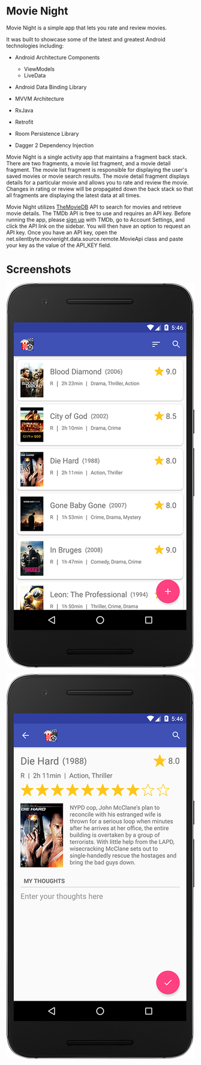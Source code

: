 # Movie Night
Movie Night is a simple app that lets you rate and review movies.

It was built to showcase some of the latest and greatest Android technologies including:

* Android Architecture Components
  * ViewModels
  * LiveData
  
* Android Data Binding Library

* MVVM Architecture

* RxJava

* Retrofit

* Room Persistence Library

* Dagger 2 Dependency Injection

Movie Night is a single activity app that maintains a fragment back stack. There are two fragments, a movie list fragment, and a movie detail fragment. The movie list fragment is responsible for displaying the user's saved movies or movie search results. The movie detail fragment displays details for a particular movie and allows you to rate and review the movie. Changes in rating or review will be propagated down the back stack so that all fragments are displaying the latest data at all times.

Movie Night utilizes [TheMovieDB](https://www.themoviedb.org) API to search for movies and retrieve movie details. The TMDb API is free to use and requires an API key. Before running the app, please [sign up](https://www.themoviedb.org/account/signup) with TMDb, go to Account Settings, and click the API link on the sidebar. You will then have an option to request an API key. Once you have an API key, open the net.silentbyte.movienight.data.source.remote.MovieApi class and paste your key as the value of the API_KEY field.

# Screenshots

![Screenshot 1](https://raw.githubusercontent.com/TwistedMetalGear/MovieNight/master/screenshots/1.png)

![Screenshot 2](https://raw.githubusercontent.com/TwistedMetalGear/MovieNight/master/screenshots/2.png)

